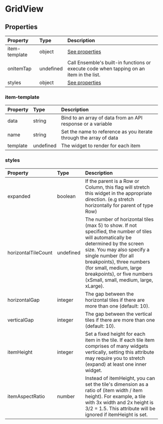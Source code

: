 # GridView

## Properties

| Property      | Type      | Description                                                                             |
| :------------ | :-------- | :-------------------------------------------------------------------------------------- |
| item-template | object    | [See properties](#item-template)                                                        |
| onItemTap     | undefined | Call Ensemble's built-in functions or execute code when tapping on an item in the list. |
| styles        | object    | [See properties](#styles)                                                               |

### item-template

| Property | Type      | Description                                                        |
| :------- | :-------- | :----------------------------------------------------------------- |
| data     | string    | Bind to an array of data from an API response or a variable        |
| name     | string    | Set the name to reference as you iterate through the array of data |
| template | undefined | The widget to render for each item                                 |

### styles

| Property            | Type      | Description                                                                                                                                                                                                                                                                                                          |
| :------------------ | :-------- | :------------------------------------------------------------------------------------------------------------------------------------------------------------------------------------------------------------------------------------------------------------------------------------------------------------------- |
| expanded            | boolean   | If the parent is a Row or Column, this flag will stretch this widget in the appropriate direction. (e.g stretch horizontally for parent of type Row)                                                                                                                                                                 |
| horizontalTileCount | undefined | The number of horizontal tiles (max 5) to show. If not specified, the number of tiles will automatically be determined by the screen size. You may also specify a single number (for all breakpoints), three numbers (for small, medium, large breakpoints), or five numbers (xSmall, small, medium, large, xLarge). |
| horizontalGap       | integer   | The gap between the horizontal tiles if there are more than one (default: 10).                                                                                                                                                                                                                                       |
| verticalGap         | integer   | The gap between the vertical tiles if there are more than one (default: 10).                                                                                                                                                                                                                                         |
| itemHeight          | integer   | Set a fixed height for each item in the tile. If each tile item comprises of many widgets vertically, setting this attribute may require you to stretch (expand) at least one inner widget.                                                                                                                          |
| itemAspectRatio     | number    | Instead of itemHeight, you can set the tile's dimension as a ratio of (item width / item height). For example, a tile with 3x width and 2x height is 3/2 = 1.5. This attribute will be ignored if itemHeight is set.                                                                                                 |

